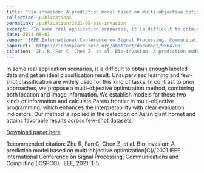```yaml
---
title: "Bio-invasion: A prediction model based on multi-objective optimization"
collection: publications
permalink: /publication/2021-08-bio-invasion
excerpt: 'In some real application scenarios, it is difficult to obtain enough labeled data and get an ideal classification result. Unsupervised learning and few-shot classification are widely used for this kind of tasks. In contrast to prior approaches, we propose a multi-objective optimization method, combining both location and image information. We establish models for these two kinds of information and calculate Pareto frontier in multi-objective programming, which enhances the interpretability with clear evaluation indicators. Our method is applied in the detection on Asian giant hornet and attains favorable results across few-shot datasets.'
date: 2021-08-01
venue: 'IEEE International Conference on Signal Processing, Communications and Computing (ICSPCC)'
paperurl: 'https://ieeexplore.ieee.org/abstract/document/9564706'
citation: 'Zhu R, Fan C, Chen Z, et al. Bio-invasion: A prediction model based on multi-objective optimization[C]//2021 IEEE International Conference on Signal Processing, Communications and Computing (ICSPCC). IEEE, 2021: 1-5.'
---
```

In some real application scenarios, it is difficult to obtain enough labeled data and get an ideal classification result. Unsupervised learning and few-shot classification are widely used for this kind of tasks. In contrast to prior approaches, we propose a multi-objective optimization method, combining both location and image information. We establish models for these two kinds of information and calculate Pareto frontier in multi-objective programming, which enhances the interpretability with clear evaluation indicators. Our method is applied in the detection on Asian giant hornet and attains favorable results across few-shot datasets.

[Download paper here](https://ieeexplore.ieee.org/abstract/document/9564706)

Recommended citation: Zhu R, Fan C, Chen Z, et al. Bio-invasion: A prediction model based on multi-objective optimization[C]//2021 IEEE International Conference on Signal Processing, Communications and Computing (ICSPCC). IEEE, 2021: 1-5.